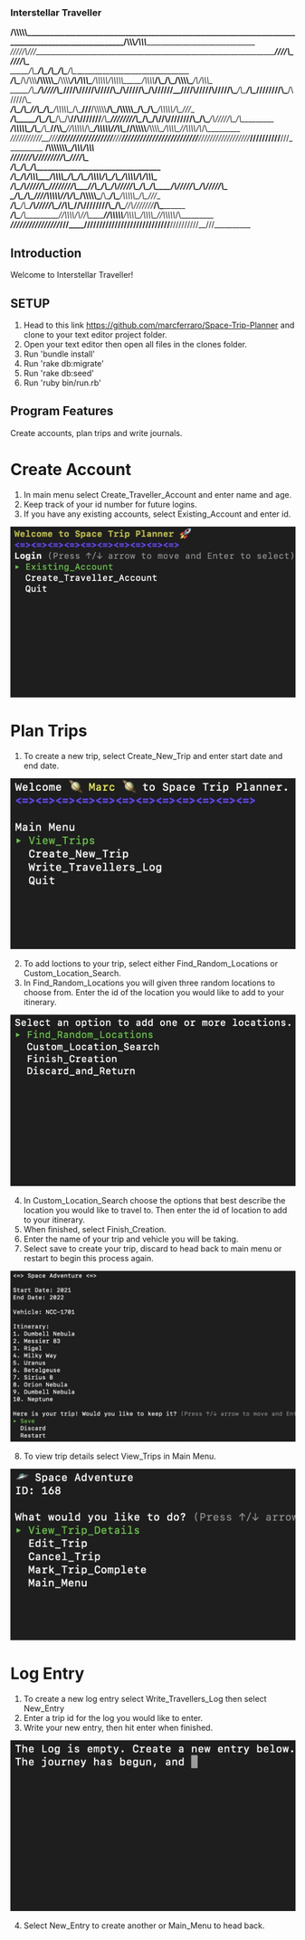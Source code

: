 ### Interstellar Traveller

__/\\\\\\\\\\\_____________________________________________________________________________________________________/\\\\\\_____/\\\\\\_________________________________        
 _\/////\\\///_____________________________________________________________________________________________________\////\\\____\////\\\_________________________________       
  _____\/\\\_______________________/\\\____________________________________________________/\\\________________________\/\\\_______\/\\\_________________________________      
   _____\/\\\______/\\/\\\\\\____/\\\\\\\\\\\_____/\\\\\\\\___/\\/\\\\\\\___/\\\\\\\\\\__/\\\\\\\\\\\_____/\\\\\\\\_____\/\\\_______\/\\\_____/\\\\\\\\\_____/\\/\\\\\\\__     
    _____\/\\\_____\/\\\////\\\__\////\\\////____/\\\/////\\\_\/\\\/////\\\_\/\\\//////__\////\\\////____/\\\/////\\\____\/\\\_______\/\\\____\////////\\\___\/\\\/////\\\_    
     _____\/\\\_____\/\\\__\//\\\____\/\\\_______/\\\\\\\\\\\__\/\\\___\///__\/\\\\\\\\\\____\/\\\_______/\\\\\\\\\\\_____\/\\\_______\/\\\______/\\\\\\\\\\__\/\\\___\///__   
      _____\/\\\_____\/\\\___\/\\\____\/\\\_/\\__\//\\///////___\/\\\_________\////////\\\____\/\\\_/\\__\//\\///////______\/\\\_______\/\\\_____/\\\/////\\\__\/\\\_________  
       __/\\\\\\\\\\\_\/\\\___\/\\\____\//\\\\\____\//\\\\\\\\\\_\/\\\__________/\\\\\\\\\\____\//\\\\\____\//\\\\\\\\\\__/\\\\\\\\\__/\\\\\\\\\_\//\\\\\\\\/\\_\/\\\_________ 
        _\///////////__\///____\///______\/////______\//////////__\///__________\//////////______\/////______\//////////__\/////////__\/////////___\////////\//__\///__________
__/\\\\\\\\\\\\\\\____________________________________________________________/\\\\\\_____/\\\\\\_________________________________                                             
 _\///////\\\/////____________________________________________________________\////\\\____\////\\\_________________________________                                            
  _______\/\\\____________________________________________________________________\/\\\_______\/\\\_________________________________                                           
   _______\/\\\________/\\/\\\\\\\___/\\\\\\\\\_____/\\\____/\\\_____/\\\\\\\\_____\/\\\_______\/\\\________/\\\\\\\\___/\\/\\\\\\\__                                          
    _______\/\\\_______\/\\\/////\\\_\////////\\\___\//\\\__/\\\____/\\\/////\\\____\/\\\_______\/\\\______/\\\/////\\\_\/\\\/////\\\_                                         
     _______\/\\\_______\/\\\___\///____/\\\\\\\\\\___\//\\\/\\\____/\\\\\\\\\\\_____\/\\\_______\/\\\_____/\\\\\\\\\\\__\/\\\___\///__                                        
      _______\/\\\_______\/\\\__________/\\\/////\\\____\//\\\\\____\//\\///////______\/\\\_______\/\\\____\//\\///////___\/\\\_________                                       
       _______\/\\\_______\/\\\_________\//\\\\\\\\/\\____\//\\\______\//\\\\\\\\\\__/\\\\\\\\\__/\\\\\\\\\__\//\\\\\\\\\\_\/\\\_________                                      
        _______\///________\///___________\////////\//______\///________\//////////__\/////////__\/////////____\//////////__\///__________                                      


## Introduction
Welcome to Interstellar Traveller! 

## SETUP

1. Head to this link https://github.com/marcferraro/Space-Trip-Planner and clone to your text editor project folder.
2. Open your text editor then open all files in the clones folder.
3. Run 'bundle install' 
4. Run 'rake db:migrate'
5. Run 'rake db:seed'
6. Run 'ruby bin/run.rb'


## Program Features
Create accounts, plan trips and write journals.

# Create Account
1. In main menu select Create_Traveller_Account and enter name and age.
2. Keep track of your id number for future logins.
3. If you have any existing accounts, select Existing_Account and enter id.

![login_screen](images/login.jpeg)

# Plan Trips
1. To create a new trip, select Create_New_Trip and enter start date and end date.

![main_menu](images/main_menu.jpeg)

2. To add loctions to your trip, select either Find_Random_Locations or Custom_Location_Search.
3. In Find_Random_Locations you will given three random locations to choose from. Enter the id of the location you would like to add to your itinerary.

![Add_Location_menu](images/add_location.jpeg)

4. In Custom_Location_Search choose the options that best describe the location you would like to travel to. Then enter the id of location to add to your itinerary.
5. When finished, select Finish_Creation.
6. Enter the name of your trip and vehicle you will be taking.
7. Select save to create your trip, discard to head back to main menu or restart to begin this process again.

![trip_results](images/trip_results.jpeg)

8. To view trip details select View_Trips in Main Menu.

![view_trips](images/view_trips.jpeg)


# Log Entry
1. To create a new log entry select Write_Travellers_Log then select New_Entry
2. Enter a trip id for the log you would like to enter.
3. Write your new entry, then hit enter when finished.

![log_entry](images/log_entry.jpeg)

4. Select New_Entry to create another or Main_Menu to head back.

